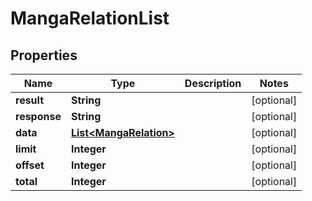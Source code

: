 

# MangaRelationList

## Properties

Name | Type | Description | Notes
------------ | ------------- | ------------- | -------------
**result** | **String** |  |  [optional]
**response** | **String** |  |  [optional]
**data** | [**List&lt;MangaRelation&gt;**](MangaRelation.md) |  |  [optional]
**limit** | **Integer** |  |  [optional]
**offset** | **Integer** |  |  [optional]
**total** | **Integer** |  |  [optional]



